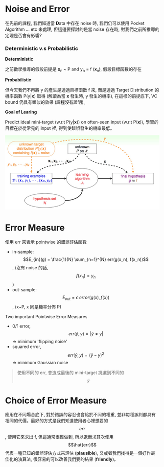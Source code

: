 # Noise and Error

在先前的課程, 我們知道當 **D**ata 中存在 noise 時, 我們仍可以使用 Pocket Algorithm ... etc 來處理, 但這邊要探討的是當 noise 存在時, 對我們之前所推導的定理是否會有影響?


### Deterministic v.s Probabilistic

**Deterministic**

之前數學推導的假設前提是 **x**<sub>n</sub> ~ P and y<sub>n</sub> = f (**x**<sub>n</sub>), 假設目標函數的存在

**Probabilistic**

但今天我們不再將 y 的產生是透過目標函數 f 來, 而是透過 Target Distribution 的機率函數 P(y|**x**) 取得 (解讀為當 **x** 發生時, y 發生的機率), 在這樣的前提底下, VC bound 仍具有類似的效果 (課程沒有證明)。

**Goal of Learing**

Predict ideal mini-target (w.r.t P(y|**x**)) on often-seen input (w.r.t P(**x**)), 學習的目標在於從常見的 input 裡, 得到使錯誤發生的機率最低。

![](LearningFlowWithNoise.jpg)

# Error Measure
使用 err 來表示 pointwise 的錯誤評估函數
 
* in-sample: $$E_{in}(g) = \frac{1}{N} \sum_{n=1}^{N} err(g(x_n), f(x_n))$$, (沒有 noise 的話, $$f(x_n) = y_n$$)
* out-sample: $$E_{out} = \epsilon \ error(g(x), f(x))$$, (x~P, x 同是機率分佈 P)

Two important Pointwise Error Measures
* 0/1 error, $$err(\widetilde{y}, y) = |\widetilde{y} \ne y|$$ => minimum 'flipping noise'
* squared error, $$err(\widetilde{y}, y) = (\widetilde{y} - y)^2$$ => minimum Gaussian noise

> 使用不同的 err, 會造成最後的 mini-target 挑選到不同的 $$\widetilde{y}$$

# Choice of Error Measure
應用在不同場合底下, 對於錯誤的容忍也會給於不同的權重, 並非每種誤判都具有相同的代價。最好的方式是我們知道使用者心裡想要的 $$err$$, 使用它來求出 f, 但這通常很難做到, 所以退而求其次使用 $$\hat{err}$$ 代表一種已知的錯誤評估方式來評估 (**plausible**), 又或者我們找得是一個好作最佳化的演算法, 很容易的可以改善我們要的結果 (**friendly**)。